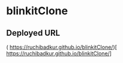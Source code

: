 # blinkitClone
## Deployed URL 
( https://ruchibadkur.github.io/blinkitClone/)[ https://ruchibadkur.github.io/blinkitClone/]
